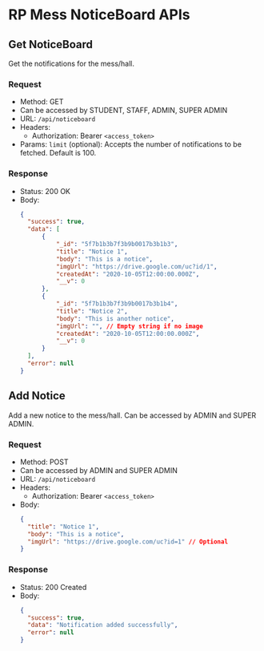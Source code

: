 # RP Mess NoticeBoard APIs

## Get NoticeBoard

Get the notifications for the mess/hall.

### Request

- Method: GET
- Can be accessed by STUDENT, STAFF, ADMIN, SUPER ADMIN
- URL: `/api/noticeboard`
- Headers:
  - Authorization: Bearer `<access_token>`
- Params: `limit` (optional): Accepts the number of notifications to be fetched. Default is 100.

### Response

- Status: 200 OK
- Body:
  ```json
  {
    "success": true,
    "data": [
        {
            "_id": "5f7b1b3b7f3b9b0017b3b1b3",
            "title": "Notice 1",
            "body": "This is a notice",
            "imgUrl": "https://drive.google.com/uc?id/1",
            "createdAt": "2020-10-05T12:00:00.000Z",
            "__v": 0
        },
        {
            "_id": "5f7b1b3b7f3b9b0017b3b1b4",
            "title": "Notice 2",
            "body": "This is another notice",
            "imgUrl": "", // Empty string if no image
            "createdAt": "2020-10-05T12:00:00.000Z",
            "__v": 0
        }
    ],
    "error": null
  }
  ```

## Add Notice

Add a new notice to the mess/hall.
Can be accessed by ADMIN and SUPER ADMIN.

### Request

- Method: POST
- Can be accessed by ADMIN and SUPER ADMIN
- URL: `/api/noticeboard`
- Headers:
  - Authorization: Bearer `<access_token>`
- Body:
  ```json
  {
    "title": "Notice 1",
    "body": "This is a notice",
    "imgUrl": "https://drive.google.com/uc?id=1" // Optional
  }
  ```

### Response

- Status: 200 Created
- Body:
  ```json
  {
    "success": true,
    "data": "Notification added successfully",
    "error": null
  }
  ```




